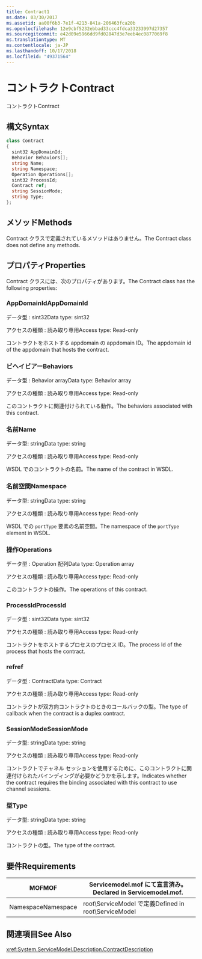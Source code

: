 ```yaml
---
title: Contract1
ms.date: 03/30/2017
ms.assetid: aa00f6b3-7e1f-4213-841a-206463fca20b
ms.openlocfilehash: 12e9cbf5232ebbad33ccc4fdca33233997d27357
ms.sourcegitcommit: e42d09e5966dd9fd02847d3e7eeb4ec0877069f8
ms.translationtype: MT
ms.contentlocale: ja-JP
ms.lasthandoff: 10/17/2018
ms.locfileid: "49371564"
---
```

# <a name="contract"></a><span data-ttu-id="5cd0b-102">コントラクト</span><span class="sxs-lookup"><span data-stu-id="5cd0b-102">Contract</span></span>
<span data-ttu-id="5cd0b-103">コントラクト</span><span class="sxs-lookup"><span data-stu-id="5cd0b-103">Contract</span></span>  
  
## <a name="syntax"></a><span data-ttu-id="5cd0b-104">構文</span><span class="sxs-lookup"><span data-stu-id="5cd0b-104">Syntax</span></span>  
  
```csharp
class Contract  
{  
  sint32 AppDomainId;  
  Behavior Behaviors[];  
  string Name;  
  string Namespace;  
  Operation Operations[];  
  sint32 ProcessId;  
  Contract ref;  
  string SessionMode;  
  string Type;  
};  
```  
  
## <a name="methods"></a><span data-ttu-id="5cd0b-105">メソッド</span><span class="sxs-lookup"><span data-stu-id="5cd0b-105">Methods</span></span>  
 <span data-ttu-id="5cd0b-106">Contract クラスで定義されているメソッドはありません。</span><span class="sxs-lookup"><span data-stu-id="5cd0b-106">The Contract class does not define any methods.</span></span>  
  
## <a name="properties"></a><span data-ttu-id="5cd0b-107">プロパティ</span><span class="sxs-lookup"><span data-stu-id="5cd0b-107">Properties</span></span>  
 <span data-ttu-id="5cd0b-108">Contract クラスには、次のプロパティがあります。</span><span class="sxs-lookup"><span data-stu-id="5cd0b-108">The Contract class has the following properties:</span></span>  
  
### <a name="appdomainid"></a><span data-ttu-id="5cd0b-109">AppDomainId</span><span class="sxs-lookup"><span data-stu-id="5cd0b-109">AppDomainId</span></span>  
 <span data-ttu-id="5cd0b-110">データ型 : sint32</span><span class="sxs-lookup"><span data-stu-id="5cd0b-110">Data type: sint32</span></span>  
  
 <span data-ttu-id="5cd0b-111">アクセスの種類 : 読み取り専用</span><span class="sxs-lookup"><span data-stu-id="5cd0b-111">Access type: Read-only</span></span>  
  
 <span data-ttu-id="5cd0b-112">コントラクトをホストする appdomain の appdomain ID。</span><span class="sxs-lookup"><span data-stu-id="5cd0b-112">The appdomain id of the appdomain that hosts the contract.</span></span>  
  
### <a name="behaviors"></a><span data-ttu-id="5cd0b-113">ビヘイビアー</span><span class="sxs-lookup"><span data-stu-id="5cd0b-113">Behaviors</span></span>  
 <span data-ttu-id="5cd0b-114">データ型 : Behavior array</span><span class="sxs-lookup"><span data-stu-id="5cd0b-114">Data type: Behavior array</span></span>  
  
 <span data-ttu-id="5cd0b-115">アクセスの種類 : 読み取り専用</span><span class="sxs-lookup"><span data-stu-id="5cd0b-115">Access type: Read-only</span></span>  
  
 <span data-ttu-id="5cd0b-116">このコントラクトに関連付けられている動作。</span><span class="sxs-lookup"><span data-stu-id="5cd0b-116">The behaviors associated with this contract.</span></span>  
  
### <a name="name"></a><span data-ttu-id="5cd0b-117">名前</span><span class="sxs-lookup"><span data-stu-id="5cd0b-117">Name</span></span>  
 <span data-ttu-id="5cd0b-118">データ型: string</span><span class="sxs-lookup"><span data-stu-id="5cd0b-118">Data type: string</span></span>  
  
 <span data-ttu-id="5cd0b-119">アクセスの種類 : 読み取り専用</span><span class="sxs-lookup"><span data-stu-id="5cd0b-119">Access type: Read-only</span></span>  
  
 <span data-ttu-id="5cd0b-120">WSDL でのコントラクトの名前。</span><span class="sxs-lookup"><span data-stu-id="5cd0b-120">The name of the contract in WSDL.</span></span>  
  
### <a name="namespace"></a><span data-ttu-id="5cd0b-121">名前空間</span><span class="sxs-lookup"><span data-stu-id="5cd0b-121">Namespace</span></span>  
 <span data-ttu-id="5cd0b-122">データ型: string</span><span class="sxs-lookup"><span data-stu-id="5cd0b-122">Data type: string</span></span>  
  
 <span data-ttu-id="5cd0b-123">アクセスの種類 : 読み取り専用</span><span class="sxs-lookup"><span data-stu-id="5cd0b-123">Access type: Read-only</span></span>  
  
 <span data-ttu-id="5cd0b-124">WSDL での `portType` 要素の名前空間。</span><span class="sxs-lookup"><span data-stu-id="5cd0b-124">The namespace of the `portType` element in WSDL.</span></span>  
  
### <a name="operations"></a><span data-ttu-id="5cd0b-125">操作</span><span class="sxs-lookup"><span data-stu-id="5cd0b-125">Operations</span></span>  
 <span data-ttu-id="5cd0b-126">データ型 : Operation 配列</span><span class="sxs-lookup"><span data-stu-id="5cd0b-126">Data type: Operation array</span></span>  
  
 <span data-ttu-id="5cd0b-127">アクセスの種類 : 読み取り専用</span><span class="sxs-lookup"><span data-stu-id="5cd0b-127">Access type: Read-only</span></span>  
  
 <span data-ttu-id="5cd0b-128">このコントラクトの操作。</span><span class="sxs-lookup"><span data-stu-id="5cd0b-128">The operations of this contract.</span></span>  
  
### <a name="processid"></a><span data-ttu-id="5cd0b-129">ProcessId</span><span class="sxs-lookup"><span data-stu-id="5cd0b-129">ProcessId</span></span>  
 <span data-ttu-id="5cd0b-130">データ型 : sint32</span><span class="sxs-lookup"><span data-stu-id="5cd0b-130">Data type: sint32</span></span>  
  
 <span data-ttu-id="5cd0b-131">アクセスの種類 : 読み取り専用</span><span class="sxs-lookup"><span data-stu-id="5cd0b-131">Access type: Read-only</span></span>  
  
 <span data-ttu-id="5cd0b-132">コントラクトをホストするプロセスのプロセス ID。</span><span class="sxs-lookup"><span data-stu-id="5cd0b-132">The process Id of the process that hosts the contract.</span></span>  
  
### <a name="ref"></a><span data-ttu-id="5cd0b-133">ref</span><span class="sxs-lookup"><span data-stu-id="5cd0b-133">ref</span></span>  
 <span data-ttu-id="5cd0b-134">データ型 : Contract</span><span class="sxs-lookup"><span data-stu-id="5cd0b-134">Data type: Contract</span></span>  
  
 <span data-ttu-id="5cd0b-135">アクセスの種類 : 読み取り専用</span><span class="sxs-lookup"><span data-stu-id="5cd0b-135">Access type: Read-only</span></span>  
  
 <span data-ttu-id="5cd0b-136">コントラクトが双方向コントラクトのときのコールバックの型。</span><span class="sxs-lookup"><span data-stu-id="5cd0b-136">The type of callback when the contract is a duplex contract.</span></span>  
  
### <a name="sessionmode"></a><span data-ttu-id="5cd0b-137">SessionMode</span><span class="sxs-lookup"><span data-stu-id="5cd0b-137">SessionMode</span></span>  
 <span data-ttu-id="5cd0b-138">データ型: string</span><span class="sxs-lookup"><span data-stu-id="5cd0b-138">Data type: string</span></span>  
  
 <span data-ttu-id="5cd0b-139">アクセスの種類 : 読み取り専用</span><span class="sxs-lookup"><span data-stu-id="5cd0b-139">Access type: Read-only</span></span>  
  
 <span data-ttu-id="5cd0b-140">コントラクトでチャネル セッションを使用するために、このコントラクトに関連付けられたバインディングが必要かどうかを示します。</span><span class="sxs-lookup"><span data-stu-id="5cd0b-140">Indicates whether the contract requires the binding associated with this contract to use channel sessions.</span></span>  
  
### <a name="type"></a><span data-ttu-id="5cd0b-141">型</span><span class="sxs-lookup"><span data-stu-id="5cd0b-141">Type</span></span>  
 <span data-ttu-id="5cd0b-142">データ型: string</span><span class="sxs-lookup"><span data-stu-id="5cd0b-142">Data type: string</span></span>  
  
 <span data-ttu-id="5cd0b-143">アクセスの種類 : 読み取り専用</span><span class="sxs-lookup"><span data-stu-id="5cd0b-143">Access type: Read-only</span></span>  
  
 <span data-ttu-id="5cd0b-144">コントラクトの型。</span><span class="sxs-lookup"><span data-stu-id="5cd0b-144">The type of the contract.</span></span>  
  
## <a name="requirements"></a><span data-ttu-id="5cd0b-145">要件</span><span class="sxs-lookup"><span data-stu-id="5cd0b-145">Requirements</span></span>  
  
|<span data-ttu-id="5cd0b-146">MOF</span><span class="sxs-lookup"><span data-stu-id="5cd0b-146">MOF</span></span>|<span data-ttu-id="5cd0b-147">Servicemodel.mof にて宣言済み。</span><span class="sxs-lookup"><span data-stu-id="5cd0b-147">Declared in Servicemodel.mof.</span></span>|  
|---------|-----------------------------------|  
|<span data-ttu-id="5cd0b-148">Namespace</span><span class="sxs-lookup"><span data-stu-id="5cd0b-148">Namespace</span></span>|<span data-ttu-id="5cd0b-149">root\ServiceModel で定義</span><span class="sxs-lookup"><span data-stu-id="5cd0b-149">Defined in root\ServiceModel</span></span>|  
  
## <a name="see-also"></a><span data-ttu-id="5cd0b-150">関連項目</span><span class="sxs-lookup"><span data-stu-id="5cd0b-150">See Also</span></span>  
 <xref:System.ServiceModel.Description.ContractDescription>

